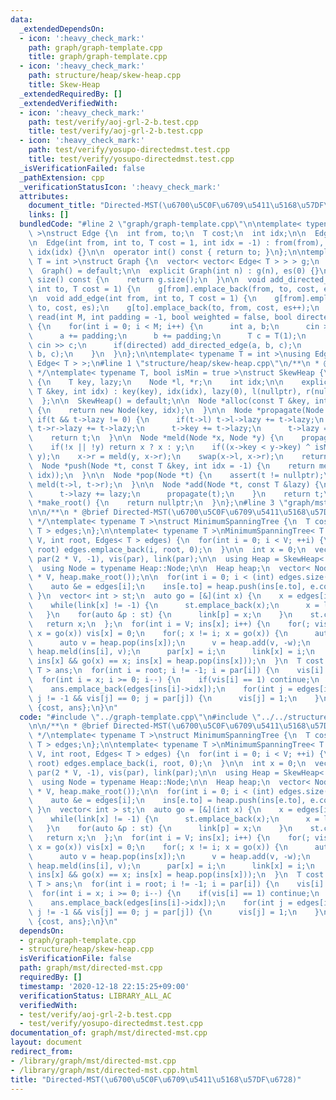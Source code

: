 ```yaml
---
data:
  _extendedDependsOn:
  - icon: ':heavy_check_mark:'
    path: graph/graph-template.cpp
    title: graph/graph-template.cpp
  - icon: ':heavy_check_mark:'
    path: structure/heap/skew-heap.cpp
    title: Skew-Heap
  _extendedRequiredBy: []
  _extendedVerifiedWith:
  - icon: ':heavy_check_mark:'
    path: test/verify/aoj-grl-2-b.test.cpp
    title: test/verify/aoj-grl-2-b.test.cpp
  - icon: ':heavy_check_mark:'
    path: test/verify/yosupo-directedmst.test.cpp
    title: test/verify/yosupo-directedmst.test.cpp
  _isVerificationFailed: false
  _pathExtension: cpp
  _verificationStatusIcon: ':heavy_check_mark:'
  attributes:
    document_title: "Directed-MST(\u6700\u5C0F\u6709\u5411\u5168\u57DF\u6728)"
    links: []
  bundledCode: "#line 2 \"graph/graph-template.cpp\"\n\ntemplate< typename T = int\
    \ >\nstruct Edge {\n  int from, to;\n  T cost;\n  int idx;\n\n  Edge() = default;\n\
    \n  Edge(int from, int to, T cost = 1, int idx = -1) : from(from), to(to), cost(cost),\
    \ idx(idx) {}\n\n  operator int() const { return to; }\n};\n\ntemplate< typename\
    \ T = int >\nstruct Graph {\n  vector< vector< Edge< T > > > g;\n  int es;\n\n\
    \  Graph() = default;\n\n  explicit Graph(int n) : g(n), es(0) {}\n\n  size_t\
    \ size() const {\n    return g.size();\n  }\n\n  void add_directed_edge(int from,\
    \ int to, T cost = 1) {\n    g[from].emplace_back(from, to, cost, es++);\n  }\n\
    \n  void add_edge(int from, int to, T cost = 1) {\n    g[from].emplace_back(from,\
    \ to, cost, es);\n    g[to].emplace_back(to, from, cost, es++);\n  }\n\n  void\
    \ read(int M, int padding = -1, bool weighted = false, bool directed = false)\
    \ {\n    for(int i = 0; i < M; i++) {\n      int a, b;\n      cin >> a >> b;\n\
    \      a += padding;\n      b += padding;\n      T c = T(1);\n      if(weighted)\
    \ cin >> c;\n      if(directed) add_directed_edge(a, b, c);\n      else add_edge(a,\
    \ b, c);\n    }\n  }\n};\n\ntemplate< typename T = int >\nusing Edges = vector<\
    \ Edge< T > >;\n#line 1 \"structure/heap/skew-heap.cpp\"\n/**\n * @brief Skew-Heap\n\
    \ */\ntemplate< typename T, bool isMin = true >\nstruct SkewHeap {\n  struct Node\
    \ {\n    T key, lazy;\n    Node *l, *r;\n    int idx;\n\n    explicit Node(const\
    \ T &key, int idx) : key(key), idx(idx), lazy(0), l(nullptr), r(nullptr) {}\n\
    \  };\n\n  SkewHeap() = default;\n\n  Node *alloc(const T &key, int idx = -1)\
    \ {\n    return new Node(key, idx);\n  }\n\n  Node *propagate(Node *t) {\n   \
    \ if(t && t->lazy != 0) {\n      if(t->l) t->l->lazy += t->lazy;\n      if(t->r)\
    \ t->r->lazy += t->lazy;\n      t->key += t->lazy;\n      t->lazy = 0;\n    }\n\
    \    return t;\n  }\n\n  Node *meld(Node *x, Node *y) {\n    propagate(x), propagate(y);\n\
    \    if(!x || !y) return x ? x : y;\n    if((x->key < y->key) ^ isMin) swap(x,\
    \ y);\n    x->r = meld(y, x->r);\n    swap(x->l, x->r);\n    return x;\n  }\n\n\
    \  Node *push(Node *t, const T &key, int idx = -1) {\n    return meld(t, alloc(key,\
    \ idx));\n  }\n\n  Node *pop(Node *t) {\n    assert(t != nullptr);\n    return\
    \ meld(t->l, t->r);\n  }\n\n  Node *add(Node *t, const T &lazy) {\n    if(t) {\n\
    \      t->lazy += lazy;\n      propagate(t);\n    }\n    return t;\n  }\n\n  Node\
    \ *make_root() {\n    return nullptr;\n  }\n};\n#line 3 \"graph/mst/directed-mst.cpp\"\
    \n\n/**\n * @brief Directed-MST(\u6700\u5C0F\u6709\u5411\u5168\u57DF\u6728)\n\
    \ */\ntemplate< typename T >\nstruct MinimumSpanningTree {\n  T cost;\n  Edges<\
    \ T > edges;\n};\n\ntemplate< typename T >\nMinimumSpanningTree< T > directed_mst(int\
    \ V, int root, Edges< T > edges) {\n  for(int i = 0; i < V; ++i) {\n    if(i !=\
    \ root) edges.emplace_back(i, root, 0);\n  }\n\n  int x = 0;\n  vector< int >\
    \ par(2 * V, -1), vis(par), link(par);\n\n  using Heap = SkewHeap< T, true >;\n\
    \  using Node = typename Heap::Node;\n\n  Heap heap;\n  vector< Node * > ins(2\
    \ * V, heap.make_root());\n\n  for(int i = 0; i < (int) edges.size(); i++) {\n\
    \    auto &e = edges[i];\n    ins[e.to] = heap.push(ins[e.to], e.cost, i);\n \
    \ }\n  vector< int > st;\n  auto go = [&](int x) {\n    x = edges[ins[x]->idx].from;\n\
    \    while(link[x] != -1) {\n      st.emplace_back(x);\n      x = link[x];\n \
    \   }\n    for(auto &p : st) {\n      link[p] = x;\n    }\n    st.clear();\n \
    \   return x;\n  };\n  for(int i = V; ins[x]; i++) {\n    for(; vis[x] == -1;\
    \ x = go(x)) vis[x] = 0;\n    for(; x != i; x = go(x)) {\n      auto w = ins[x]->key;\n\
    \      auto v = heap.pop(ins[x]);\n      v = heap.add(v, -w);\n      ins[i] =\
    \ heap.meld(ins[i], v);\n      par[x] = i;\n      link[x] = i;\n    }\n    for(;\
    \ ins[x] && go(x) == x; ins[x] = heap.pop(ins[x]));\n  }\n  T cost = 0;\n  Edges<\
    \ T > ans;\n  for(int i = root; i != -1; i = par[i]) {\n    vis[i] = 1;\n  }\n\
    \  for(int i = x; i >= 0; i--) {\n    if(vis[i] == 1) continue;\n    cost += edges[ins[i]->idx].cost;\n\
    \    ans.emplace_back(edges[ins[i]->idx]);\n    for(int j = edges[ins[i]->idx].to;\
    \ j != -1 && vis[j] == 0; j = par[j]) {\n      vis[j] = 1;\n    }\n  }\n  return\
    \ {cost, ans};\n}\n"
  code: "#include \"../graph-template.cpp\"\n#include \"../../structure/heap/skew-heap.cpp\"\
    \n\n/**\n * @brief Directed-MST(\u6700\u5C0F\u6709\u5411\u5168\u57DF\u6728)\n\
    \ */\ntemplate< typename T >\nstruct MinimumSpanningTree {\n  T cost;\n  Edges<\
    \ T > edges;\n};\n\ntemplate< typename T >\nMinimumSpanningTree< T > directed_mst(int\
    \ V, int root, Edges< T > edges) {\n  for(int i = 0; i < V; ++i) {\n    if(i !=\
    \ root) edges.emplace_back(i, root, 0);\n  }\n\n  int x = 0;\n  vector< int >\
    \ par(2 * V, -1), vis(par), link(par);\n\n  using Heap = SkewHeap< T, true >;\n\
    \  using Node = typename Heap::Node;\n\n  Heap heap;\n  vector< Node * > ins(2\
    \ * V, heap.make_root());\n\n  for(int i = 0; i < (int) edges.size(); i++) {\n\
    \    auto &e = edges[i];\n    ins[e.to] = heap.push(ins[e.to], e.cost, i);\n \
    \ }\n  vector< int > st;\n  auto go = [&](int x) {\n    x = edges[ins[x]->idx].from;\n\
    \    while(link[x] != -1) {\n      st.emplace_back(x);\n      x = link[x];\n \
    \   }\n    for(auto &p : st) {\n      link[p] = x;\n    }\n    st.clear();\n \
    \   return x;\n  };\n  for(int i = V; ins[x]; i++) {\n    for(; vis[x] == -1;\
    \ x = go(x)) vis[x] = 0;\n    for(; x != i; x = go(x)) {\n      auto w = ins[x]->key;\n\
    \      auto v = heap.pop(ins[x]);\n      v = heap.add(v, -w);\n      ins[i] =\
    \ heap.meld(ins[i], v);\n      par[x] = i;\n      link[x] = i;\n    }\n    for(;\
    \ ins[x] && go(x) == x; ins[x] = heap.pop(ins[x]));\n  }\n  T cost = 0;\n  Edges<\
    \ T > ans;\n  for(int i = root; i != -1; i = par[i]) {\n    vis[i] = 1;\n  }\n\
    \  for(int i = x; i >= 0; i--) {\n    if(vis[i] == 1) continue;\n    cost += edges[ins[i]->idx].cost;\n\
    \    ans.emplace_back(edges[ins[i]->idx]);\n    for(int j = edges[ins[i]->idx].to;\
    \ j != -1 && vis[j] == 0; j = par[j]) {\n      vis[j] = 1;\n    }\n  }\n  return\
    \ {cost, ans};\n}\n"
  dependsOn:
  - graph/graph-template.cpp
  - structure/heap/skew-heap.cpp
  isVerificationFile: false
  path: graph/mst/directed-mst.cpp
  requiredBy: []
  timestamp: '2020-12-18 22:15:25+09:00'
  verificationStatus: LIBRARY_ALL_AC
  verifiedWith:
  - test/verify/aoj-grl-2-b.test.cpp
  - test/verify/yosupo-directedmst.test.cpp
documentation_of: graph/mst/directed-mst.cpp
layout: document
redirect_from:
- /library/graph/mst/directed-mst.cpp
- /library/graph/mst/directed-mst.cpp.html
title: "Directed-MST(\u6700\u5C0F\u6709\u5411\u5168\u57DF\u6728)"
---
```

